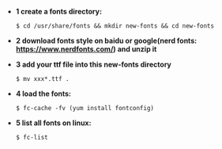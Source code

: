- **1 create a fonts directory:**


    `$ cd /usr/share/fonts && mkdir new-fonts && cd new-fonts`

- **2 download fonts style on baidu or google(nerd fonts: https://www.nerdfonts.com/) and unzip it**

- **3 add your ttf file into this new-fonts directory**
    
    `$ mv xxx*.ttf .`

- **4 load the fonts:**

    `$ fc-cache -fv (yum install fontconfig)`

- **5 list all fonts on linux:**
    
    `$ fc-list`
